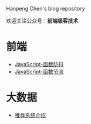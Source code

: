 Hanpeng Chen's blog repository

欢迎关注公众号：**前端极客技术**

# 前端
- [JavaScript-函数防抖](./source/_posts/javascript/JavaScript防抖.md)
- [JavaScript-函数节流](./source/_posts/javascript/JavaScript节流.md)

# 大数据
- [推荐系统介绍](./source/_posts/big_data/推荐系统介绍.md)
